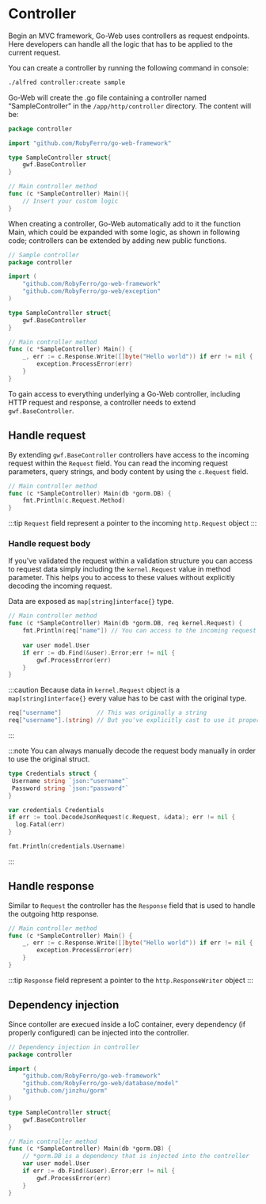 # Controller

Begin an MVC framework, Go-Web uses controllers as request endpoints. Here developers can handle all the logic that has to be applied to the current request.

You can create a controller by running the following command in console:

```bash
./alfred controller:create sample
```

Go-Web will create the .go file containing a controller named “SampleController” in the `/app/http/controller` directory.
The content will be:

```go title="New SampleController"
package controller

import "github.com/RobyFerro/go-web-framework"

type SampleController struct{
    gwf.BaseController
}

// Main controller method
func (c *SampleController) Main(){
    // Insert your custom logic
}
```

When creating a controller, Go-Web automatically add to it the function Main, which could be expanded with some logic, as shown in following code; controllers can be extended by adding new public functions.

```go title="SampleController with some logic"
// Sample controller
package controller

import (
    "github.com/RobyFerro/go-web-framework"
    "github.com/RobyFerro/go-web/exception"
)

type SampleController struct{
    gwf.BaseController
}

// Main controller method
func (c *SampleController) Main() {
    _, err := c.Response.Write([]byte("Hello world")) if err != nil {
        exception.ProcessError(err)
    }
}
```

To gain access to everything underlying a Go-Web controller, including HTTP request and response, a controller needs to extend `gwf.BaseController`.

## Handle request

By extending `gwf.BaseController` controllers have access to the incoming request within the `Request` field. You can read the incoming request parameters, query strings, and body content by using the `c.Request` field.

```go title="Access to the incoming request"
// Main controller method
func (c *SampleController) Main(db *gorm.DB) {
    fmt.Println(c.Request.Method)
}
```

:::tip
`Request` field represent a pointer to the incoming `http.Request` object
:::

### Handle request body

If you've validated the request within a validation structure you can access to request data simply including the
`kernel.Request` value in method parameter.
This helps you to access to these values without explicitly decoding the incoming request.

Data are exposed as `map[string]interface{}` type.

```go title="Access to request in Controller"
// Main controller method
func (c *SampleController) Main(db *gorm.DB, req kernel.Request) {
    fmt.Println(req["name"]) // You can access to the incoming request payload with the `req` object
    
    var user model.User
    if err := db.Find(&user).Error;err != nil {
        gwf.ProcessError(err)
    }
}
```

:::caution
Because data in `kernel.Request` object is a `map[string]interface{}` every value has to be cast with the original type.

```go title="Example of type casting"
req["username"]          // This was originally a string
req["username"].(string) // But you've explicitly cast to use it properly
```

:::

:::note
You can always manually decode the request body manually in order to use the original struct.

```go title="Decodifica manuale del contenuto della richiesta"
type Credentials struct {
 Username string `json:"username"`
 Password string `json:"password"`
}

var credentials Credentials
if err := tool.DecodeJsonRequest(c.Request, &data); err != nil {
  log.Fatal(err)
}

fmt.Println(credentials.Username)
```

:::

## Handle response

Similar to `Request` the controller has the `Response` field that is used to handle the outgoing http response.

```go title="Handle outgoing Response in controller"
// Main controller method
func (c *SampleController) Main() {
    _, err := c.Response.Write([]byte("Hello world")) if err != nil {
        exception.ProcessError(err)
    }
}
```

:::tip
`Response` field represent a pointer to the `http.ResponseWriter` object
:::

## Dependency injection

Since contoller are execued inside a IoC container, every dependency (if properly configured) can be injected into the controller.

```go title="SampleController with DependencyInjection"
// Dependency injection in controller
package controller

import (
    "github.com/RobyFerro/go-web-framework" 
    "github.com/RobyFerro/go-web/database/model" 
    "github.com/jinzhu/gorm"
)

type SampleController struct{
    gwf.BaseController
}

// Main controller method
func (c *SampleController) Main(db *gorm.DB) {
    // *gorm.DB is a dependency that is injected into the controller
    var user model.User
    if err := db.Find(&user).Error;err != nil {
        gwf.ProcessError(err)
    }
}
```
